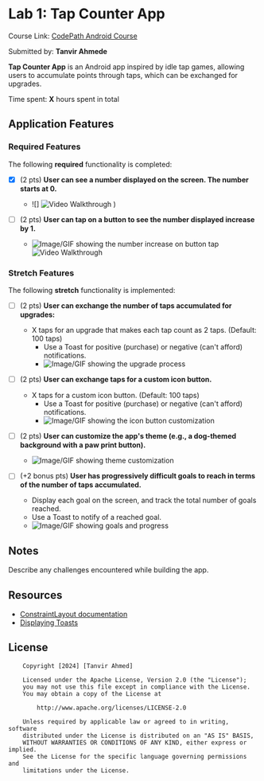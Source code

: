 # Lab 1: Tap Counter App

Course Link: [CodePath Android Course](https://courses.codepath.org/courses/and102/unit/1#!labs)

Submitted by: **Tanvir Ahmede** <!-- Replace 'Your Name Here' with your actual name -->

**Tap Counter App** is an Android app inspired by idle tap games, allowing users to accumulate points through taps, which can be exchanged for upgrades.

Time spent: **X** hours spent in total <!-- Replace 'X' with the number of hours you spent on this project -->

## Application Features

### Required Features

The following **required** functionality is completed:

- [x] (2 pts) **User can see a number displayed on the screen. The number starts at 0.**  
  - ![] <img src = 'https://github.com/user-attachments/assets/93aff8a3-e3c3-4040-be84-aad6adac395a' title ='Video Walkthrough' width='' alt='Video Walkthrough' />
) <!-- Replace this link with your actual image/GIF link -->

- [ ] (2 pts) **User can tap on a button to see the number displayed increase by 1.**  
  - ![Image/GIF showing the number increase on button tap]() <img src = '' title ='Video Walkthrough' width='' alt='Video Walkthrough' />

### Stretch Features

The following **stretch** functionality is implemented:

- [ ] (2 pts) **User can exchange the number of taps accumulated for upgrades:**
  - X taps for an upgrade that makes each tap count as 2 taps. (Default: 100 taps)
    - Use a Toast for positive (purchase) or negative (can't afford) notifications.
    - ![Image/GIF showing the upgrade process](http://i.imgur.com/link/to/your/gif/file.gif) <!-- Replace this link with your actual image/GIF link -->

- [ ] (2 pts) **User can exchange taps for a custom icon button.**  
  - X taps for a custom icon button. (Default: 100 taps)
    - Use a Toast for positive (purchase) or negative (can't afford) notifications.
    - ![Image/GIF showing the icon button customization](http://i.imgur.com/link/to/your/gif/file.gif) <!-- Replace this link with your actual image/GIF link -->

- [ ] (2 pts) **User can customize the app's theme (e.g., a dog-themed background with a paw print button).**  
  - ![Image/GIF showing theme customization](http://i.imgur.com/link/to/your/gif/file.gif) <!-- Replace this link with your actual image/GIF link -->

- [ ] (+2 bonus pts) **User has progressively difficult goals to reach in terms of the number of taps accumulated.**  
  - Display each goal on the screen, and track the total number of goals reached.
  - Use a Toast to notify of a reached goal.
  - ![Image/GIF showing goals and progress](http://i.imgur.com/link/to/your/gif/file.gif) <!-- Replace this link with your actual image/GIF link -->

## Notes

Describe any challenges encountered while building the app. <!-- Replace this with your specific challenges and experiences -->

## Resources

- [ConstraintLayout documentation](https://developer.android.com/training/constraint-layout)
- [Displaying Toasts](https://guides.codepath.com/android/Displaying-Toasts)

## License

```plaintext
    Copyright [2024] [Tanvir Ahmed]

    Licensed under the Apache License, Version 2.0 (the "License");
    you may not use this file except in compliance with the License.
    You may obtain a copy of the License at

        http://www.apache.org/licenses/LICENSE-2.0

    Unless required by applicable law or agreed to in writing, software
    distributed under the License is distributed on an "AS IS" BASIS,
    WITHOUT WARRANTIES OR CONDITIONS OF ANY KIND, either express or implied.
    See the License for the specific language governing permissions and
    limitations under the License.
